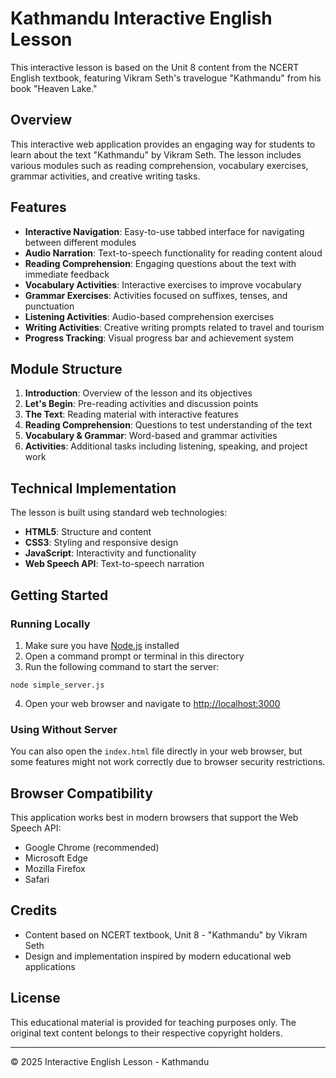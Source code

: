 # Kathmandu Interactive English Lesson

This interactive lesson is based on the Unit 8 content from the NCERT English textbook, featuring Vikram Seth's travelogue "Kathmandu" from his book "Heaven Lake."

## Overview

This interactive web application provides an engaging way for students to learn about the text "Kathmandu" by Vikram Seth. The lesson includes various modules such as reading comprehension, vocabulary exercises, grammar activities, and creative writing tasks.

## Features

- **Interactive Navigation**: Easy-to-use tabbed interface for navigating between different modules
- **Audio Narration**: Text-to-speech functionality for reading content aloud
- **Reading Comprehension**: Engaging questions about the text with immediate feedback
- **Vocabulary Activities**: Interactive exercises to improve vocabulary
- **Grammar Exercises**: Activities focused on suffixes, tenses, and punctuation
- **Listening Activities**: Audio-based comprehension exercises
- **Writing Activities**: Creative writing prompts related to travel and tourism
- **Progress Tracking**: Visual progress bar and achievement system

## Module Structure

1. **Introduction**: Overview of the lesson and its objectives
2. **Let's Begin**: Pre-reading activities and discussion points
3. **The Text**: Reading material with interactive features
4. **Reading Comprehension**: Questions to test understanding of the text
5. **Vocabulary & Grammar**: Word-based and grammar activities
6. **Activities**: Additional tasks including listening, speaking, and project work

## Technical Implementation

The lesson is built using standard web technologies:

- **HTML5**: Structure and content
- **CSS3**: Styling and responsive design
- **JavaScript**: Interactivity and functionality
- **Web Speech API**: Text-to-speech narration

## Getting Started

### Running Locally

1. Make sure you have [Node.js](https://nodejs.org/) installed
2. Open a command prompt or terminal in this directory
3. Run the following command to start the server:

```
node simple_server.js
```

4. Open your web browser and navigate to [http://localhost:3000](http://localhost:3000)

### Using Without Server

You can also open the `index.html` file directly in your web browser, but some features might not work correctly due to browser security restrictions.

## Browser Compatibility

This application works best in modern browsers that support the Web Speech API:

- Google Chrome (recommended)
- Microsoft Edge
- Mozilla Firefox
- Safari

## Credits

- Content based on NCERT textbook, Unit 8 - "Kathmandu" by Vikram Seth
- Design and implementation inspired by modern educational web applications

## License

This educational material is provided for teaching purposes only. The original text content belongs to their respective copyright holders.

---

© 2025 Interactive English Lesson - Kathmandu
